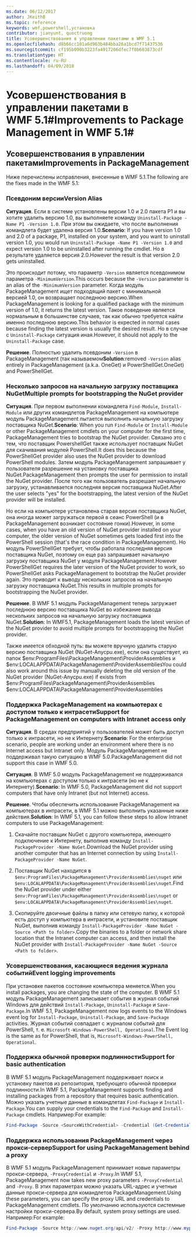 ```yaml
---
ms.date: 06/12/2017
author: JKeithB
ms.topic: reference
keywords: wmf,powershell,установка
contributor: jianyunt, quoctruong
title: Усовершенствования в управлении пакетами в WMF 5.1
ms.openlocfilehash: d8b66cc101a6d963b484bba26a1bcd7f71437536
ms.sourcegitcommit: cf195b090b3223fa4917206dfec7f0b603873cdf
ms.translationtype: HT
ms.contentlocale: ru-RU
ms.lasthandoff: 04/09/2018
---
```

# <a name="improvements-to-package-management-in-wmf-51"></a><span data-ttu-id="5f347-103">Усовершенствования в управлении пакетами в WMF 5.1#</span><span class="sxs-lookup"><span data-stu-id="5f347-103">Improvements to Package Management in WMF 5.1#</span></span>

## <a name="improvements-in-packagemanagement"></a><span data-ttu-id="5f347-104">Усовершенствования в управлении пакетами</span><span class="sxs-lookup"><span data-stu-id="5f347-104">Improvements in PackageManagement</span></span> ##
<span data-ttu-id="5f347-105">Ниже перечислены исправления, внесенные в WMF 5.1.</span><span class="sxs-lookup"><span data-stu-id="5f347-105">The following are the fixes made in the WMF 5.1:</span></span>

### <a name="version-alias"></a><span data-ttu-id="5f347-106">Псевдоним версии</span><span class="sxs-lookup"><span data-stu-id="5f347-106">Version Alias</span></span>

<span data-ttu-id="5f347-107">**Ситуация**. Если в системе установлены версии 1.0 и 2.0 пакета P1 и вы хотите удалить версию 1.0, вы выполняете команду `Uninstall-Package -Name P1 -Version 1.0`. При этом вы ожидаете, что после выполнения командлета будет удалена версия 1.0.</span><span class="sxs-lookup"><span data-stu-id="5f347-107">**Scenario**: If you have version 1.0 and 2.0 of a package, P1, installed on your system, and you want to uninstall version 1.0, you would run `Uninstall-Package -Name P1 -Version 1.0` and expect version 1.0 to be uninstalled after running the cmdlet.</span></span> <span data-ttu-id="5f347-108">Но в результате удаляется версия 2.0.</span><span class="sxs-lookup"><span data-stu-id="5f347-108">However the result is that version 2.0 gets uninstalled.</span></span>

<span data-ttu-id="5f347-109">Это происходит потому, что параметр `-Version` является псевдонимом параметра `-MinimumVersion`.</span><span class="sxs-lookup"><span data-stu-id="5f347-109">This occurs because the `-Version` parameter is an alias of the `-MinimumVersion` parameter.</span></span> <span data-ttu-id="5f347-110">Когда модуль PackageManagement ищет подходящий пакет с минимальной версией 1.0, он возвращает последнюю версию.</span><span class="sxs-lookup"><span data-stu-id="5f347-110">When PackageManagement is looking for a qualified package with the minimum version of 1.0, it returns the latest version.</span></span> <span data-ttu-id="5f347-111">Такое поведение является нормальным в большинстве случаев, так как обычно требуется найти именно последнюю версию.</span><span class="sxs-lookup"><span data-stu-id="5f347-111">This behavior is expected in normal cases because finding the latest version is usually the desired result.</span></span> <span data-ttu-id="5f347-112">Но в случае с `Uninstall-Package` ситуация иная.</span><span class="sxs-lookup"><span data-stu-id="5f347-112">However, it should not apply to the `Uninstall-Package` case.</span></span>

<span data-ttu-id="5f347-113">**Решение**. Полностью удалить псевдоним `-Version` в PackageManagement (так называемом</span><span class="sxs-lookup"><span data-stu-id="5f347-113">**Solution**:removed `-Version` alias entirely in PackageManagement (a.k.a.</span></span> <span data-ttu-id="5f347-114">OneGet) и PowerShellGet.</span><span class="sxs-lookup"><span data-stu-id="5f347-114">OneGet) and PowerShellGet.</span></span>

### <a name="multiple-prompts-for-bootstrapping-the-nuget-provider"></a><span data-ttu-id="5f347-115">Несколько запросов на начальную загрузку поставщика NuGet</span><span class="sxs-lookup"><span data-stu-id="5f347-115">Multiple prompts for bootstrapping the NuGet provider</span></span>

<span data-ttu-id="5f347-116">**Ситуация**. При первом выполнении командлета `Find-Module`, `Install-Module` или других командлетов PackageManagement на компьютере модуль PackageManagement пытается выполнить начальную загрузку поставщика NuGet.</span><span class="sxs-lookup"><span data-stu-id="5f347-116">**Scenario**: When you run `Find-Module` or `Install-Module` or other PackageManagement cmdlets on your computer for the first time, PackageManagement tries to bootstrap the NuGet provider.</span></span> <span data-ttu-id="5f347-117">Связано это с тем, что поставщик PowershellGet также использует поставщик NuGet для скачивания модулей PowerShell.</span><span class="sxs-lookup"><span data-stu-id="5f347-117">It does this because the PowerShellGet provider also uses the NuGet provider to download PowerShell modules.</span></span> <span data-ttu-id="5f347-118">Затем модуль PackageManagement запрашивает у пользователя разрешение на установку поставщика NuGet.</span><span class="sxs-lookup"><span data-stu-id="5f347-118">PackageManagement then prompts the user for permission to install the NuGet provider.</span></span> <span data-ttu-id="5f347-119">После того как пользователь разрешает начальную загрузку, устанавливается последняя версия поставщика NuGet.</span><span class="sxs-lookup"><span data-stu-id="5f347-119">After the user selects "yes" for the bootstrapping, the latest version of the NuGet provider will be installed.</span></span>

<span data-ttu-id="5f347-120">Но если на компьютере установлена старая версия поставщика NuGet, она иногда может загружаться первой в сеанс PowerShell (и в PackageManagement возникает состояние гонки).</span><span class="sxs-lookup"><span data-stu-id="5f347-120">However, in some cases, when you have an old version of NuGet provider installed on your computer, the older version of NuGet sometimes gets loaded first into the PowerShell session (that's the race condition in PackageManagement).</span></span> <span data-ttu-id="5f347-121">Но модуль PowerShellGet требует, чтобы работала последняя версия поставщика NuGet, поэтому он еще раз запрашивает начальную загрузку поставщика NuGet у модуля PackageManagement.</span><span class="sxs-lookup"><span data-stu-id="5f347-121">However PowerShellGet requires the later version of the NuGet provider to work, so PowerShellGet asks PackageManagement to bootstrap the NuGet provider again.</span></span> <span data-ttu-id="5f347-122">Это приводит к выводу нескольких запросов на начальную загрузку поставщика NuGet.</span><span class="sxs-lookup"><span data-stu-id="5f347-122">This results in multiple prompts for bootstrapping the NuGet provider.</span></span>

<span data-ttu-id="5f347-123">**Решение**. В WMF 5.1 модуль PackageManagement теперь загружает последнюю версию поставщика NuGet во избежание вывода нескольких запросов на начальную загрузку поставщика NuGet.</span><span class="sxs-lookup"><span data-stu-id="5f347-123">**Solution**: In WMF5.1, PackageManagement loads the latest version of the NuGet provider to avoid multiple prompts for bootstrapping the NuGet provider.</span></span>

<span data-ttu-id="5f347-124">Также имеется обходной путь: вы можете вручную удалить старую версию поставщика NuGet (NuGet-Anycpu.exe), если она существует, из папок $env:ProgramFiles\PackageManagement\ProviderAssemblies и $env:LOCALAPPDATA\PackageManagement\ProviderAssemblies</span><span class="sxs-lookup"><span data-stu-id="5f347-124">You could also work around this issue by manually deleting the old version of the NuGet provider (NuGet-Anycpu.exe) if exists from $env:ProgramFiles\PackageManagement\ProviderAssemblies $env:LOCALAPPDATA\PackageManagement\ProviderAssemblies</span></span>


### <a name="support-for-packagemanagement-on-computers-with-intranet-access-only"></a><span data-ttu-id="5f347-125">Поддержка PackageManagement на компьютерах с доступом только к интрасети</span><span class="sxs-lookup"><span data-stu-id="5f347-125">Support for PackageManagement on computers with Intranet access only</span></span>

<span data-ttu-id="5f347-126">**Ситуация**. В средах предприятий у пользователей может быть доступ только к интрасети, но не к Интернету.</span><span class="sxs-lookup"><span data-stu-id="5f347-126">**Scenario**: For the enterprise scenario, people are working under an environment where there is no Internet access but Intranet only.</span></span> <span data-ttu-id="5f347-127">Модуль PackageManagement не поддерживал такую ситуацию в WMF 5.0.</span><span class="sxs-lookup"><span data-stu-id="5f347-127">PackageManagement did not support this case in WMF 5.0.</span></span>

<span data-ttu-id="5f347-128">**Ситуация**. В WMF 5.0 модуль PackageManagement не поддерживался на компьютерах с доступом только к интрасети (но не к Интернету).</span><span class="sxs-lookup"><span data-stu-id="5f347-128">**Scenario**: In WMF 5.0, PackageManagement did not support computers that have only Intranet (but not Internet) access.</span></span>

<span data-ttu-id="5f347-129">**Решение**. Чтобы обеспечить использование PackageManagement на компьютерах в интрасети, в WMF 5.1 можно выполнить указанные ниже действия.</span><span class="sxs-lookup"><span data-stu-id="5f347-129">**Solution**: In WMF 5.1, you can follow these steps to allow Intranet computers to use PackageManagement:</span></span>

1. <span data-ttu-id="5f347-130">Скачайте поставщик NuGet с другого компьютера, имеющего подключение к Интернету, выполнив команду `Install-PackageProvider -Name NuGet`.</span><span class="sxs-lookup"><span data-stu-id="5f347-130">Download the NuGet provider using another computer that has an Internet connection by using `Install-PackageProvider -Name NuGet`.</span></span>

2. <span data-ttu-id="5f347-131">Поставщик NuGet находится в `$env:ProgramFiles\PackageManagement\ProviderAssemblies\nuget` или `$env:LOCALAPPDATA\PackageManagement\ProviderAssemblies\nuget`.</span><span class="sxs-lookup"><span data-stu-id="5f347-131">Find the NuGet provider under either `$env:ProgramFiles\PackageManagement\ProviderAssemblies\nuget`  or  `$env:LOCALAPPDATA\PackageManagement\ProviderAssemblies\nuget`.</span></span>

3. <span data-ttu-id="5f347-132">Скопируйте двоичные файлы в папку или сетевую папку, к которой есть доступ у компьютера в интрасети, и установите поставщик NuGet, выполнив команду `Install-PackageProvider -Name NuGet -Source <Path to folder>`.</span><span class="sxs-lookup"><span data-stu-id="5f347-132">Copy the binaries to a folder or network share location that the Intranet computer can access, and then install the NuGet provider with `Install-PackageProvider -Name NuGet -Source <Path to folder>`.</span></span>


### <a name="event-logging-improvements"></a><span data-ttu-id="5f347-133">Усовершенствования, касающиеся ведения журнала событий</span><span class="sxs-lookup"><span data-stu-id="5f347-133">Event logging improvements</span></span>

<span data-ttu-id="5f347-134">При установке пакетов состояние компьютера меняется.</span><span class="sxs-lookup"><span data-stu-id="5f347-134">When you install packages, you are changing the state of the computer.</span></span> <span data-ttu-id="5f347-135">В WMF 5.1 модуль PackageManagement записывает события в журнал событий Windows для действий `Install-Package`, `Uninstall-Package` и `Save-Package`.</span><span class="sxs-lookup"><span data-stu-id="5f347-135">In WMF 5.1, PackageManagement now logs events to the Windows event log for `Install-Package`, `Uninstall-Package`, and `Save-Package` activities.</span></span> <span data-ttu-id="5f347-136">Журнал событий совпадает с журналом событий для PowerShell, т. е. `Microsoft-Windows-PowerShell, Operational`.</span><span class="sxs-lookup"><span data-stu-id="5f347-136">The Event log  is the same as for PowerShell, that is, `Microsoft-Windows-PowerShell, Operational`.</span></span>

### <a name="support-for-basic-authentication"></a><span data-ttu-id="5f347-137">Поддержка обычной проверки подлинности</span><span class="sxs-lookup"><span data-stu-id="5f347-137">Support for basic authentication</span></span>

<span data-ttu-id="5f347-138">В WMF 5.1 модуль PackageManagement поддерживает поиск и установку пакетов из репозитория, требующего обычной проверки подлинности.</span><span class="sxs-lookup"><span data-stu-id="5f347-138">In WMF 5.1, PackageManagement supports finding and installing packages from a repository that requires basic authentication.</span></span> <span data-ttu-id="5f347-139">Можно указать учетные данные в командлетах `Find-Package` и `Install-Package`.</span><span class="sxs-lookup"><span data-stu-id="5f347-139">You can supply your credentials to the `Find-Package` and `Install-Package` cmdlets.</span></span> <span data-ttu-id="5f347-140">Например:</span><span class="sxs-lookup"><span data-stu-id="5f347-140">For example:</span></span>

``` PowerShell
Find-Package -Source <SourceWithCredential> -Credential (Get-Credential)
```
### <a name="support-for-using-packagemanagement-behind-a-proxy"></a><span data-ttu-id="5f347-141">Поддержка использования PackageManagement через прокси-сервер</span><span class="sxs-lookup"><span data-stu-id="5f347-141">Support for using PackageManagement behind a proxy</span></span>

<span data-ttu-id="5f347-142">В WMF 5.1 модуль PackageManagement принимает новые параметры прокси-сервера, `-ProxyCredential` и `-Proxy`.</span><span class="sxs-lookup"><span data-stu-id="5f347-142">In WMF 5.1, PackageManagement now takes new proxy parameters `-ProxyCredential` and `-Proxy`.</span></span> <span data-ttu-id="5f347-143">В этих параметрах можно указать URL-адрес и учетные данные прокси-сервера для командлетов PackageManagement.</span><span class="sxs-lookup"><span data-stu-id="5f347-143">Using these parameters, you can specify the proxy URL and credentials to PackageManagement cmdlets.</span></span> <span data-ttu-id="5f347-144">По умолчанию используются системные настройки прокси-сервера.</span><span class="sxs-lookup"><span data-stu-id="5f347-144">By default, system proxy settings are used.</span></span> <span data-ttu-id="5f347-145">Например:</span><span class="sxs-lookup"><span data-stu-id="5f347-145">For example:</span></span>

``` PowerShell
Find-Package -Source http://www.nuget.org/api/v2/ -Proxy http://www.myproxyserver.com -ProxyCredential (Get-Credential)
```